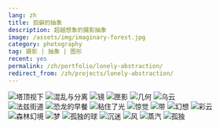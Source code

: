 ```yaml
---
lang: zh
title: 孤僻的抽象
description: 超越想象的摄影抽象
image: /assets/img/imaginary-forest.jpg
category: photography
tag: 摄影 | 抽象 | 图形
recent: yes
permalink: /zh/portfolio/lonely-abstraction/
redirect_from: /zh/projects/lonely-abstraction/
---
```


<div class="row">
	<div class="4u 12u$(small)">
        <span class="image fit"><img src="/assets/img/cubic-tower-view.jpg" alt="塔顶视下" /></span>
        <span class="image fit"><img src="/assets/img/messy-separation.jpg" alt="混乱与分离" /></span>
        <span class="image fit"><img src="/assets/img/mirror.jpg" alt="镜" /></span>
        <span class="image fit"><img src="/assets/img/shadow.jpg" alt="匣影" /></span>
        <span class="image fit"><img src="/assets/img/geometry.jpg" alt="几何" /></span>
        <span class="image fit"><img src="/assets/img/dark-cloud.jpg" alt="乌云" /></span>
    </div>
    <div class="4u 12u$(small)">
        <span class="image fit"><img src="/assets/img/fuzzy-street.jpg" alt="法兹街道" /></span>
        <span class="image fit"><img src="/assets/img/dinosaur-breakfast.jpg" alt="恐龙的早餐" /></span>
        <span class="image fit"><img src="/assets/img/light-glow.jpg" alt="粘住了光" /></span>
        <span class="image fit"><img src="/assets/img/suddenly.jpg" alt="惊觉" /></span>
        <span class="image fit"><img src="/assets/img/stripe.jpg" alt="带" /></span>
        <span class="image fit"><img src="/assets/img/fantasy.jpg" alt="幻想" /></span>
        <span class="image fit"><img src="/assets/img/colorful.jpg" alt="彩云" /></span>
    </div>
    <div class="4u$ 12u$(small)">
        <span class="image fit"><img src="/assets/img/imaginary-forest.jpg" alt="森林幻境" /></span>
        <span class="image fit"><img src="/assets/img/dreaming.jpg" alt="梦" /></span>
        <span class="image fit"><img src="/assets/img/lonely-ball.jpg" alt="孤独的球" /></span>
        <span class="image fit"><img src="/assets/img/addicted.jpg" alt="沉迷" /></span>
        <span class="image fit"><img src="/assets/img/wind.jpg" alt="风" /></span>
        <span class="image fit"><img src="/assets/img/vapor.jpg" alt="蒸汽" /></span>
        <span class="image fit"><img src="/assets/img/alone.jpg" alt="孤独" /></span>
    </div>
</div>
